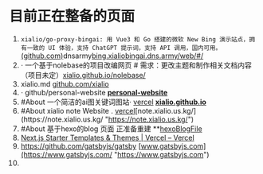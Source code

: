 # 目前正在整备的页面

1. `xialio/go-proxy-bingai: 用 Vue3 和 Go 搭建的微软 New Bing 演示站点，拥有一致的 UI 体验，支持 ChatGPT 提示词，支持 API 调用，国内可用。`[ (github.com)](https://github.com/xialio/go-proxy-bingai)dnsarmy[bing.xialiobingai.dns.army/web/#/](https://bing.xialiobingai.dns.army/web/#/ "https://bing.xialiobingai.dns.army/web/#/")
2. · 一个基于nolebase的项目改编网页 # 需求：更改主题和制作相关文档内容（项目未定）[xialio.github.io/nolebase/](https://xialio.github.io/nolebase/ "https://xialio.github.io/nolebase/")
3. xialio.md [github.com/xialio](https://github.com/xialio "https://github.com/xialio")
4. · github/personal-website **[personal-website](https://github.com/xialio/personal-website)**
5. #About 一个简洁的ai图关键词图站· [vercel](https://xialio-github-io.vercel.app) **[xialio.github.io](https://github.com/xialio/xialio.github.io)** 
6. #About xialio note Website . [vercel]([https://xialio-note.vercel.app/](https://xialio-note.vercel.app/))[note.xialio.us.kg/](https://note.xialio.us.kg/ "https://note.xialio.us.kg/")
7. #About 基于hexo的blog 页面 正准备重建 **[hexoBlogFile](https://github.com/xialio/hexoBlogFile)
8. [Next.js Starter Templates & Themes | Vercel – Vercel](https://vercel.com/templates/next.js)
9. https://github.com/gatsbyjs/gatsby [www.gatsbyjs.com](https://www.gatsbyjs.com/ "https://www.gatsbyjs.com")
10. 